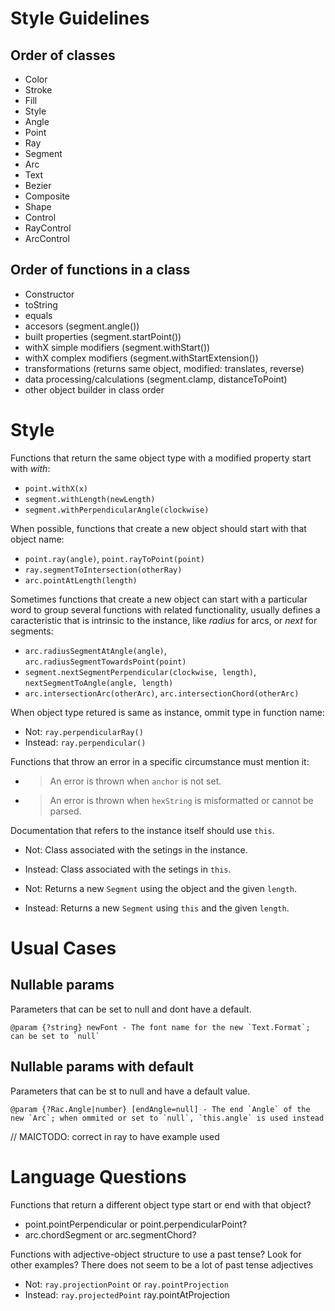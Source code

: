 Style Guidelines
================


Order of classes
----------------
+ Color
+ Stroke
+ Fill
+ Style
+ Angle
+ Point
+ Ray
+ Segment
+ Arc
+ Text
+ Bezier
+ Composite
+ Shape
+ Control
+ RayControl
+ ArcControl


Order of functions in a class
-----------------------------
+ Constructor
+ toString
+ equals
+ accesors (segment.angle())
+ built properties (segment.startPoint())
+ withX simple modifiers (segment.withStart())
+ withX complex modifiers (segment.withStartExtension())
+ transformations (returns same object, modified: translates, reverse)
+ data processing/calculations (segment.clamp, distanceToPoint)
+ other object builder in class order



Style
=====

Functions that return the same object type with a modified property start with *with*:
+ `point.withX(x)`
+ `segment.withLength(newLength)`
+ `segment.withPerpendicularAngle(clockwise)`


When possible, functions that create a new object should start with that object name:
+ `point.ray(angle)`, `point.rayToPoint(point)`
+ `ray.segmentToIntersection(otherRay)`
+ `arc.pointAtLength(length)`


Sometimes functions that create a new object can start with a particular word to group several functions with related functionality, usually defines a caracteristic that is intrinsic to the instance, like *radius* for arcs, or *next* for segments:
+ `arc.radiusSegmentAtAngle(angle)`, `arc.radiusSegmentTowardsPoint(point)`
+ `segment.nextSegmentPerpendicular(clockwise, length)`, `nextSegmentToAngle(angle, length)`
+ `arc.intersectionArc(otherArc)`, `arc.intersectionChord(otherArc)`


When object type retured is same as instance, ommit type in function name:
+ Not: `ray.perpendicularRay()`
+ Instead: `ray.perpendicular()`


Functions that throw an error in a specific circumstance must mention it:
+ > An error is thrown when `anchor` is not set.
+ > An error is thrown when `hexString` is misformatted or cannot be parsed.

Documentation that refers to the instance itself should use `this`.
+ Not: Class associated with the setings in the instance.
+ Instead: Class associated with the setings in `this`.

+ Not: Returns a new `Segment` using the object and the given `length`.
+ Instead: Returns a new `Segment` using `this` and the given `length`.



Usual Cases
===========

Nullable params
---------------
Parameters that can be set to null and dont have a default.
```
@param {?string} newFont - The font name for the new `Text.Format`; can be set to `null`
```

Nullable params with default
----------------------------
Parameters that can be st to null and have a default value.
```
@param {?Rac.Angle|number} [endAngle=null] - The end `Angle` of the new `Arc`; when ommited or set to `null`, `this.angle` is used instead
```
// MAICTODO: correct in ray to have example used





Language Questions
==================

Functions that return a different object type start or end with that object?
+ point.pointPerpendicular or point.perpendicularPoint?
+ arc.chordSegment or arc.segmentChord?


Functions with adjective-object structure to use a past tense?
Look for other examples? There does not seem to be a lot of past tense adjectives
+ Not: `ray.projectionPoint` or `ray.pointProjection`
+ Instead: `ray.projectedPoint` ray.pointAtProjection



